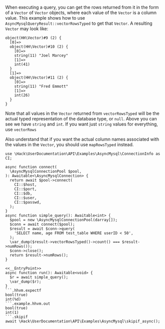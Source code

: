 When executing a query, you can get the rows returned from it in the form of a `Vector` of `Vector` objects, where each value of the `Vector` is a column value. This example shows how to use `AsyncMysqlQueryResult::vectorRowsTyped` to get that `Vector`. A resulting `Vector` may look like:

```
object(HH\Vector)#9 (2) {
  [0]=>
  object(HH\Vector)#10 (2) {
    [0]=>
    string(11) "Joel Marcey"
    [1]=>
    int(41)
  }
  [1]=>
  object(HH\Vector)#11 (2) {
    [0]=>
    string(11) "Fred Emmott"
    [1]=>
    int(26)
  }
}
```

Note that all values in the `Vector` returned from `vectorRowsTyped` will be the actual typed representation of the database type, or `null`. Above you can see we have `string` and `int`. If you want just `string` values for everything, use `vectorRows`

Also understand that if you want the actual column names associated with the values in the `Vector`, you should use `mapRowsTyped` instead.

```basic-usage.hack
use \Hack\UserDocumentation\API\Examples\AsyncMysql\ConnectionInfo as CI;

async function connect(
  \AsyncMysqlConnectionPool $pool,
): Awaitable<\AsyncMysqlConnection> {
  return await $pool->connect(
    CI::$host,
    CI::$port,
    CI::$db,
    CI::$user,
    CI::$passwd,
  );
}
async function simple_query(): Awaitable<int> {
  $pool = new \AsyncMysqlConnectionPool(darray[]);
  $conn = await connect($pool);
  $result = await $conn->query(
    'SELECT name, age FROM test_table WHERE userID < 50',
  );
  \var_dump($result->vectorRowsTyped()->count() === $result->numRows());
  $conn->close();
  return $result->numRows();
}

<<__EntryPoint>>
async function run(): Awaitable<void> {
  $r = await simple_query();
  \var_dump($r);
}
```.hhvm.expectf
bool(true)
int(%d)
```.example.hhvm.out
bool(true)
int(1)
```.skipif
await \Hack\UserDocumentation\API\Examples\AsyncMysql\skipif_async();
```
